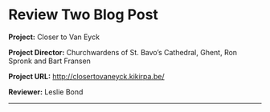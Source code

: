# Review Two Blog Post
**Project:** Closer to Van Eyck

**Project Director:** Churchwardens of St. Bavo’s Cathedral, Ghent, Ron Spronk and Bart Fransen 

**Project URL:** http://closertovaneyck.kikirpa.be/ 

**Reviewer:** Leslie Bond

___

